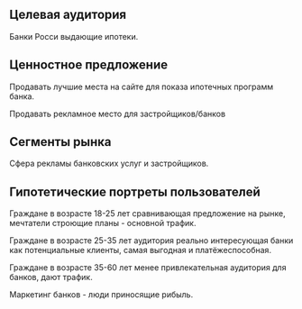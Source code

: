 ## Целевая аудитория
Банки Росси выдающие ипотеки.

## Ценностное предложение
Продавать лучшие места на сайте для показа ипотечных программ банка.

Продавать рекламное место для застройщиков/банков

## Сегменты рынка
Сфера рекламы банковских услуг и застройщиков.

## Гипотетические портреты пользователей

Граждане в возрасте 18-25 лет сравнивающая предложение на рынке, мечтатели строющие планы - основной трафик.

Граждане в возрасте 25-35 лет аудитория реально интересующая банки как потенциальные клиенты, самая выгодная и платёжеспособная.

Граждане в возрасте 35-60 лет менее привлекательная аудитория для банков, дают трафик.

Маркетинг банков - люди приносящие рибыль. 